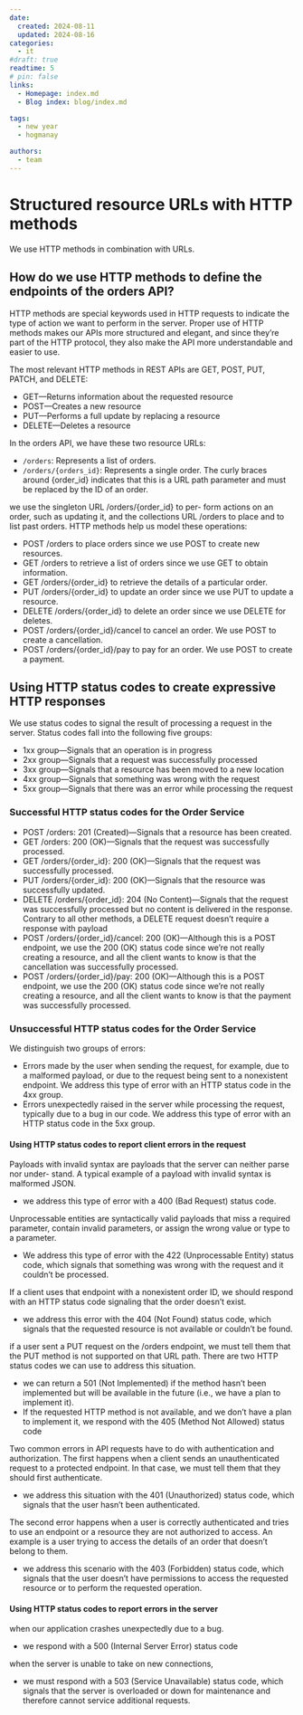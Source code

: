 ```yaml
---
date:
  created: 2024-08-11
  updated: 2024-08-16
categories:
  - it
#draft: true
readtime: 5
# pin: false
links:
  - Homepage: index.md
  - Blog index: blog/index.md

tags:
  - new year
  - hogmanay

authors:
  - team
---
```


# Structured resource URLs with HTTP methods
We use HTTP methods in combination with URLs.
<!-- more -->

## How do we use HTTP methods to define the endpoints of the orders API? 

HTTP methods are special keywords used in HTTP requests to indicate the type of action we want to perform in the server. 
Proper use of HTTP methods makes our APIs more structured and elegant, and since they’re part of the HTTP protocol, they also make the API more understandable and easier to use.

The most relevant HTTP methods in REST APIs are GET, POST, PUT, PATCH, and DELETE:

- GET—Returns information about the requested resource 
- POST—Creates a new resource
- PUT—Performs a full update by replacing a resource
- DELETE—Deletes a resource

In the orders API, we have these two resource URLs:

- `/orders`: Represents a list of orders. 
- `/orders/{orders_id}`: Represents a single order. 
The curly braces around {order_id} indicates that this is a URL path parameter and must be replaced by the ID of an order.

we use the singleton URL /orders/{order_id} to per- form actions on an order, such as updating it, and the collections URL /orders to place and to list past orders. HTTP methods help us model these operations:

- POST /orders to place orders since we use POST to create new resources. 
- GET /orders to retrieve a list of orders since we use GET to obtain information. 
- GET /orders/{order_id} to retrieve the details of a particular order. 
- PUT /orders/{order_id} to update an order since we use PUT to update a resource. 
- DELETE /orders/{order_id} to delete an order since we use DELETE for deletes. 
- POST /orders/{order_id}/cancel to cancel an order. We use POST to create a cancellation. 
- POST /orders/{order_id}/pay to pay for an order. We use POST to create a payment.

## Using HTTP status codes to create expressive HTTP responses
We use status codes to signal the result of processing a request in the server.
Status codes fall into the following five groups:

- 1xx group—Signals that an operation is in progress 
- 2xx group—Signals that a request was successfully processed 
- 3xx group—Signals that a resource has been moved to a new location 
- 4xx group—Signals that something was wrong with the request 
- 5xx group—Signals that there was an error while processing the request

### Successful HTTP status codes for the Order Service

- POST /orders: 201 (Created)—Signals that a resource has been created. 
- GET /orders: 200 (OK)—Signals that the request was successfully processed. 
- GET /orders/{order_id}: 200 (OK)—Signals that the request was successfully processed. 
- PUT /orders/{order_id}: 200 (OK)—Signals that the resource was successfully updated. 
- DELETE /orders/{order_id}: 204 (No Content)—Signals that the request was
successfully processed but no content is delivered in the response. 
Contrary to all other methods, a DELETE request doesn’t require a response with payload
- POST /orders/{order_id}/cancel: 200 (OK)—Although this is a POST endpoint, we use the 200 (OK) status code since we’re not really creating a resource, and all the client wants to know is that the cancellation was successfully processed. 
- POST /orders/{order_id}/pay: 200 (OK)—Although this is a POST endpoint, we use the 200 (OK) status code since we’re not really creating a resource, and all the client wants to know is that the payment was successfully processed.

### Unsuccessful HTTP status codes for the Order Service
We distinguish two groups of errors:

- Errors made by the user when sending the request, for example, due to a malformed payload, or due to the request being sent to a nonexistent endpoint. We address this type of error with an HTTP status code in the 4xx group. 
- Errors unexpectedly raised in the server while processing the request, typically due to a bug in our code. We address this type of error with an HTTP status code in the 5xx group.

#### Using HTTP status codes to report client errors in the request
Payloads with invalid syntax are payloads that the server can neither parse nor under- stand. A typical example of a payload with invalid syntax is malformed JSON.

- we address this type of error with a 400 (Bad Request) status code.

Unprocessable entities are syntactically valid payloads that miss a required parameter, contain invalid parameters, or assign the wrong value or type to a parameter.

- We address this type of error with the 422 (Unprocessable Entity) status code, which signals that something was wrong with the request and it couldn’t be processed.

If a client uses that endpoint with a nonexistent order ID, we should respond with an HTTP status code signaling that the order doesn’t exist.

- we address this error with the 404 (Not Found) status code, which signals that the requested resource is not available or couldn’t be found.

if a user sent a PUT request on the /orders endpoint, we must tell them that the PUT method is not supported on that URL path. There are two HTTP status codes we can use to address this situation. 

- we can return a 501 (Not Implemented) if the method hasn’t been implemented but will be available in the future (i.e., we have a plan to implement it).
- If the requested HTTP method is not available, and we don’t have a plan to implement it, we respond with the 405 (Method Not Allowed) status code

Two common errors in API requests have to do with authentication and authorization. The first happens when a client sends an unauthenticated request to a protected endpoint. In that case, we must tell them that they should first authenticate.

- we address this situation with the 401 (Unauthorized) status code, which signals that the user hasn’t been authenticated.

The second error happens when a user is correctly authenticated and tries to use an endpoint or a resource they are not authorized to access. An example is a user trying to access the details of an order that doesn’t belong to them. 

- we address this scenario with the 403 (Forbidden) status code, which signals that the user doesn’t have permissions to access the requested resource or to perform the requested operation.

#### Using HTTP status codes to report errors in the server
when our application crashes unexpectedly due to a bug. 

- we respond with a 500 (Internal Server Error) status code

when the server is unable to take on new connections, 

- we must respond with a 503 (Service Unavailable) status code, which signals that the server is overloaded or down for maintenance and therefore cannot service additional requests.









